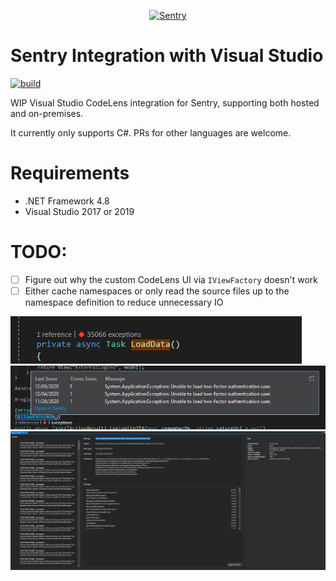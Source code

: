 <p align="center">
  <a href="https://sentry.io/?utm_source=github&utm_medium=logo" target="_blank">
    <picture>
      <source srcset="https://sentry-brand.storage.googleapis.com/sentry-logo-white.png" media="(prefers-color-scheme: dark)" />
      <source srcset="https://sentry-brand.storage.googleapis.com/sentry-logo-black.png" media="(prefers-color-scheme: light), (prefers-color-scheme: no-preference)" />
      <img src="https://sentry-brand.storage.googleapis.com/sentry-logo-black.png" alt="Sentry" width="280">
    </picture>
  </a>
</p>

Sentry Integration with Visual Studio
===========

[![build](https://github.com/getsentry/sentry-visualstudio/workflows/build/badge.svg?branch=master)](https://github.com/getsentry/sentry-visualstudio/actions?query=branch%3Amaster)

WIP Visual Studio CodeLens integration for Sentry, supporting both hosted and on-premises.

It currently only supports C#. PRs for other languages are welcome.

# Requirements
* .NET Framework 4.8
* Visual Studio 2017 or 2019

# TODO:
- [ ] Figure out why the custom CodeLens UI via `IViewFactory` doesn't work
- [ ] Either cache namespaces or only read the source files up to the namespace definition to reduce unnecessary IO

![CodeLens](.github/code-lens-ex-count.png)
![CodeLens exception ount](.github/code-lens.png)
![Window](.github/window.png)
